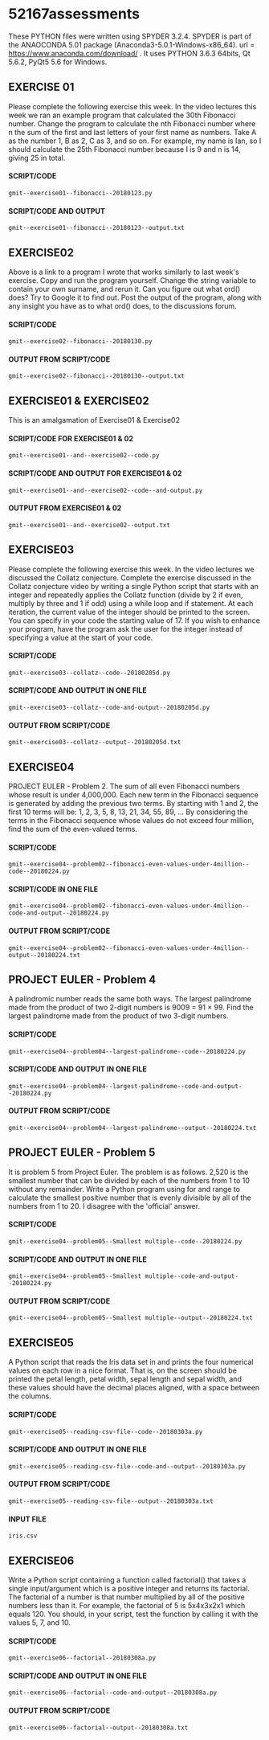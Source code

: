 # 52167assessments

These PYTHON files were written using SPYDER 3.2.4.  SPYDER is part of the ANAOCONDA 5.01 package (Anaconda3-5.0.1-Windows-x86_64).  url = https://www.anaconda.com/download/ . 
It uses PYTHON 3.6.3 64bits, Qt 5.6.2, PyQt5 5.6 for Windows.

## EXERCISE 01
Please complete the following exercise this week. In the video lectures this 
week we ran an example program that calculated the 30th Fibonacci number. 
Change the program to calculate the nth Fibonacci number where n the sum of 
the first and last letters of your first name as numbers. 
Take A as the number 1, B as 2, C as 3, and so on. 
For example, my name is Ian, so I should calculate the 25th Fibonacci number 
because I is 9 and n is 14, giving 25 in total.

#### SCRIPT/CODE
	gmit--exercise01--fibonacci--20180123.py
#### SCRIPT/CODE AND OUTPUT
	gmit--exercise01--fibonacci--20180123--output.txt

## EXERCISE02
Above is a link to a program I wrote that works similarly to last week's 
exercise. Copy and run the program yourself. Change the string variable 
to contain your own surname, and rerun it. Can you figure out what ord()
does? Try to Google it to find out. Post the output of the program, along
with any insight you have as to what ord() does, to the discussions forum.

#### SCRIPT/CODE	
	gmit--exercise02--fibonacci--20180130.py
#### OUTPUT FROM SCRIPT/CODE
	gmit--exercise02--fibonacci--20180130--output.txt	
	
## EXERCISE01 & EXERCISE02
This is an amalgamation of Exercise01 & Exercise02
	
#### SCRIPT/CODE FOR EXERCISE01 & 02
	gmit--exercise01--and--exercise02--code.py	
#### SCRIPT/CODE AND OUTPUT FOR EXERCISE01 & 02
	gmit--exercise01--and--exercise02--code--and-output.py
#### OUTPUT FROM EXERCISE01 & 02
	gmit--exercise01--and--exercise02--output.txt
	
## EXERCISE03
Please complete the following exercise this week. In the video lectures we 
discussed the Collatz conjecture. Complete the exercise discussed in the 
Collatz conjecture video by writing a single Python script that starts with
an integer and repeatedly applies the Collatz function (divide by 2 if even,
multiply by three and 1 if odd) using a while loop and if statement. At each
iteration, the current value of the integer should be printed to the screen.
You can specify in your code the starting value of 17. If you wish to enhance
your program, have the program ask the user for the integer instead of 
specifying a value at the start of your code.

#### SCRIPT/CODE	
	gmit--exercise03--collatz--code--20180205d.py
#### SCRIPT/CODE AND OUTPUT IN ONE FILE
	gmit--exercise03--collatz--code-and-output--20180205d.py
#### OUTPUT FROM SCRIPT/CODE
	gmit--exercise03--collatz--output--20180205d.txt
	
## EXERCISE04
PROJECT EULER - Problem 2.  The sum of all even Fibonacci numbers whose result is under 4,000,000.
Each new term in the Fibonacci sequence is generated by adding the previous two terms. 
By starting with 1 and 2, the first 10 terms will be:
1, 2, 3, 5, 8, 13, 21, 34, 55, 89, ...
By considering the terms in the Fibonacci sequence whose values do not exceed four million, find the sum of the even-valued terms.

#### SCRIPT/CODE
    gmit--exercise04--problem02--fibonacci-even-values-under-4million--code--20180224.py
#### SCRIPT/CODE IN ONE FILE
	gmit--exercise04--problem02--fibonacci-even-values-under-4million--code-and-output--20180224.py
#### OUTPUT FROM SCRIPT/CODE
	gmit--exercise04--problem02--fibonacci-even-values-under-4million--output--20180224.txt

## PROJECT EULER - Problem 4
A palindromic number reads the same both ways. The largest palindrome made from 
the product of two 2-digit numbers is 9009 = 91 × 99.
Find the largest palindrome made from the product of two 3-digit numbers.
####  SCRIPT/CODE 
	gmit--exercise04--problem04--largest-palindrome--code--20180224.py
####  SCRIPT/CODE AND OUTPUT IN ONE FILE
	gmit--exercise04--problem04--largest-palindrome--code-and-output--20180224.py
#### OUTPUT FROM SCRIPT/CODE	
	gmit--exercise04--problem04--largest-palindrome--output--20180224.txt
	

## PROJECT EULER - Problem 5
It is problem 5 from Project Euler. The problem is as follows. 2,520 is the 
smallest number that can be divided by each of the numbers from 1 to 10 
without any remainder. Write a Python program using for and range to 
calculate the smallest positive number that is evenly divisible by all 
of the numbers from 1 to 20.  I disagree with the 'official' answer.

#### SCRIPT/CODE 
	gmit--exercise04--problem05--Smallest multiple--code--20180224.py
#### SCRIPT/CODE AND OUTPUT IN ONE FILE
	gmit--exercise04--problem05--Smallest multiple--code-and-output--20180224.py
#### OUTPUT FROM SCRIPT/CODE	
	gmit--exercise04--problem05--Smallest multiple--output--20180224.txt


## EXERCISE05
A Python script that reads the Iris data set in and prints the four numerical 
values on each row in a nice format. That is, on the screen should be printed
the petal length, petal width, sepal length and sepal width, and these values
should have the decimal places aligned, with a space between the columns.
 
#### SCRIPT/CODE
	gmit--exercise05--reading-csv-file--code--20180303a.py
#### SCRIPT/CODE AND OUTPUT IN ONE FILE
    gmit--exercise05--reading-csv-file--code-and--output--20180303a.py
#### OUTPUT FROM SCRIPT/CODE	
	gmit--exercise05--reading-csv-file--output--20180303a.txt	
#### INPUT FILE
    iris.csv


## EXERCISE06
Write a Python script containing a function called factorial() that takes a single input/argument which is a positive integer and returns its factorial.  The factorial of a number is that number multiplied by all of the positive numbers less than it.  For example, the factorial of 5 is 5x4x3x2x1 which equals 120. You should, in your script, test the function by calling it with 
the values 5, 7, and 10.
 
#### SCRIPT/CODE
	gmit--exercise06--factorial--20180308a.py
#### SCRIPT/CODE AND OUTPUT IN ONE FILE
    gmit--exercise06--factorial--code-and-output--20180308a.py
#### OUTPUT FROM SCRIPT/CODE	
	gmit--exercise06--factorial--output--20180308a.txt

